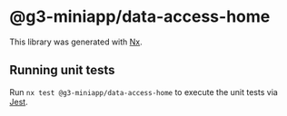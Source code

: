 # @g3-miniapp/data-access-home

This library was generated with [Nx](https://nx.dev).

## Running unit tests

Run `nx test @g3-miniapp/data-access-home` to execute the unit tests via [Jest](https://jestjs.io).
